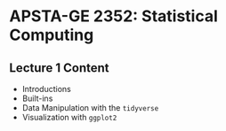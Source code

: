 # APSTA-GE 2352: Statistical Computing

## Lecture 1 Content

- Introductions
- Built-ins
- Data Manipulation with the `tidyverse`
-  Visualization with `ggplot2`